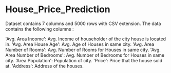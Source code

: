 # House_Price_Prediction

Dataset contains 7 columns and 5000 rows with CSV extension. The data contains the following columns :

'Avg. Area Income': Avg. Income of householder of the city house is located in.
'Avg. Area House Age': Avg. Age of Houses in same city.
'Avg. Area Number of Rooms': Avg. Number of Rooms for Houses in same city.
'Avg. Area Number of Bedrooms': Avg. Number of Bedrooms for Houses in same city.
'Area Population': Population of city.
'Price': Price that the house sold at.
'Address': Address of the houses.
